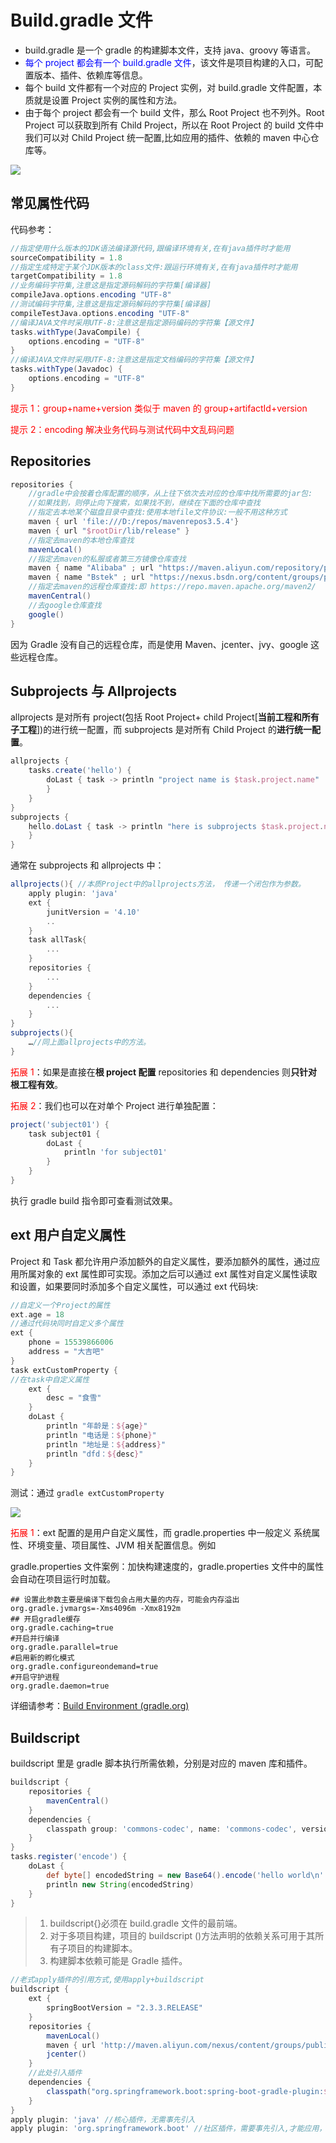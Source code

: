 # Build.gradle 文件

* build.gradle 是一个 gradle 的构建脚本文件，支持 java、groovy 等语言。
* <font color="#0003ff">每个 project 都会有一个 build.gradle 文件</font>，该文件是项目构建的入口，可配置版本、插件、依赖库等信息。
* 每个 build 文件都有一个对应的 Project 实例，对 build.gradle 文件配置，本质就是设置 Project 实例的属性和方法。
* 由于每个 project 都会有一个 build 文件，那么 Root Project 也不列外。Root Project 可以获取到所有 Child Project，所以在 Root Project 的 build 文件中我们可以对 Child Project 统一配置,比如应用的插件、依赖的 maven 中心仓库等。

![](./assets/Snipaste_2022-10-08_09-31-06.png)

## 常见属性代码

代码参考：

~~~groovy
//指定使用什么版本的JDK语法编译源代码,跟编译环境有关,在有java插件时才能用
sourceCompatibility = 1.8
//指定生成特定于某个JDK版本的class文件:跟运行环境有关,在有java插件时才能用
targetCompatibility = 1.8
//业务编码字符集,注意这是指定源码解码的字符集[编译器]
compileJava.options.encoding "UTF-8"
//测试编码字符集,注意这是指定源码解码的字符集[编译器]
compileTestJava.options.encoding "UTF-8"
//编译JAVA文件时采用UTF-8:注意这是指定源码编码的字符集【源文件】
tasks.withType(JavaCompile) {
	options.encoding = "UTF-8"
} 
//编译JAVA文件时采用UTF-8:注意这是指定文档编码的字符集【源文件】
tasks.withType(Javadoc) {
	options.encoding = "UTF-8"
}
~~~

<font color="red">提示 1：group+name+version 类似于 maven 的 group+artifactId+version</font>

<font color="red">提示 2：encoding 解决业务代码与测试代码中文乱码问题</font>



## Repositories

~~~groovy
repositories {
    //gradle中会按着仓库配置的顺序，从上往下依次去对应的仓库中找所需要的jar包:
    //如果找到，则停止向下搜索，如果找不到，继续在下面的仓库中查找
    //指定去本地某个磁盘目录中查找:使用本地file文件协议:一般不用这种方式
    maven { url 'file:///D:/repos/mavenrepos3.5.4'}
    maven { url "$rootDir/lib/release" }
    //指定去maven的本地仓库查找
    mavenLocal()
    //指定去maven的私服或者第三方镜像仓库查找
    maven { name "Alibaba" ; url "https://maven.aliyun.com/repository/public" }
    maven { name "Bstek" ; url "https://nexus.bsdn.org/content/groups/public/" }
    //指定去maven的远程仓库查找:即 https://repo.maven.apache.org/maven2/
    mavenCentral()
    //去google仓库查找
    google()
}
~~~

因为 Gradle 没有自己的远程仓库，而是使用 Maven、jcenter、jvy、google 这些远程仓库。  

## Subprojects 与 Allprojects

allprojects 是对所有 project(包括 Root Project+ child Project[**当前工程和所有子工程**])的进行统一配置，而 subprojects 是对所有 Child Project 的**进行统一配置**。

~~~groovy
allprojects {
    tasks.create('hello') {
        doLast { task -> println "project name is $task.project.name"
        }
    }
}
subprojects {
    hello.doLast { task -> println "here is subprojects $task.project.name"
    }
}
~~~

通常在 subprojects 和 allprojects 中：

~~~groovy
allprojects(){ //本质Project中的allprojects方法， 传递一个闭包作为参数。
    apply plugin: 'java'
    ext {
    	junitVersion = '4.10'
    	..
    } 
    task allTask{
    	...
    } 
    repositories {
    	...
    } 
    dependencies {
    	...
    }
} 
subprojects(){
    …//同上面allprojects中的方法。
}
~~~

<font color="red">拓展 1</font>：如果是直接在**根 project 配置** repositories 和 dependencies 则**只针对根工程有效**。 

<font color="red">拓展 2</font>：我们也可以在对单个 Project 进行单独配置：

~~~groovy
project('subject01') {
    task subject01 {
        doLast {
        	println 'for subject01'
        }
    }
}
~~~

执行 gradle build 指令即可查看测试效果。

## ext 用户自定义属性

Project 和 Task 都允许用户添加额外的自定义属性，要添加额外的属性，通过应用所属对象的 ext 属性即可实现。添加之后可以通过 ext 属性对自定义属性读取和设置，如果要同时添加多个自定义属性，可以通过 ext 代码块:  

~~~groovy
//自定义一个Project的属性
ext.age = 18
//通过代码块同时自定义多个属性
ext {
    phone = 15539866006
    address = "大吉吧"
}
task extCustomProperty {
//在task中自定义属性
    ext {
        desc = "食雪"
    }
    doLast {
        println "年龄是：${age}"
        println "电话是：${phone}"
        println "地址是：${address}"
        println "dfd：${desc}"
    }
}
~~~

测试：通过 `gradle extCustomProperty`

![](./assets/Snipaste_2022-10-08_11-09-34.png)

<font color="red">拓展 1</font>：ext 配置的是用户自定义属性，而 gradle.properties 中一般定义 系统属性、环境变量、项目属性、JVM 相关配置信息。例如

gradle.properties 文件案例：加快构建速度的，gradle.properties 文件中的属性会自动在项目运行时加载。

~~~properties
## 设置此参数主要是编译下载包会占用大量的内存，可能会内存溢出
org.gradle.jvmargs=-Xms4096m -Xmx8192m
## 开启gradle缓存
org.gradle.caching=true
#开启并行编译
org.gradle.parallel=true
#启用新的孵化模式
org.gradle.configureondemand=true
#开启守护进程
org.gradle.daemon=true
~~~

详细请参考：[Build Environment (gradle.org)](https://docs.gradle.org/current/userguide/build_environment.html#sec:gradle_configuration_properties)

## Buildscript

buildscript 里是 gradle 脚本执行所需依赖，分别是对应的 maven 库和插件。

```groovy
buildscript {
    repositories {
        mavenCentral()
    }
    dependencies {
        classpath group: 'commons-codec', name: 'commons-codec', version: '1.2'
    }
}
tasks.register('encode') {
    doLast {
        def byte[] encodedString = new Base64().encode('hello world\n'.getBytes())
        println new String(encodedString)
    }
}
```

> 1. buildscript{}必须在 build.gradle 文件的最前端。
> 2. 对于多项目构建，项目的 buildscript ()方法声明的依赖关系可用于其所有子项目的构建脚本。
> 3. 构建脚本依赖可能是 Gradle 插件。  

~~~groovy
//老式apply插件的引用方式,使用apply+buildscript
buildscript {
    ext {
    	springBootVersion = "2.3.3.RELEASE"
    } 
    repositories {
        mavenLocal()
        maven { url 'http://maven.aliyun.com/nexus/content/groups/public' }
        jcenter()
    }
    //此处引入插件
    dependencies {
    	classpath("org.springframework.boot:spring-boot-gradle-plugin:${springBootVersion}")
    }
} 
apply plugin: 'java' //核心插件，无需事先引入
apply plugin: 'org.springframework.boot' //社区插件，需要事先引入,才能应用，不必写版本号
~~~

